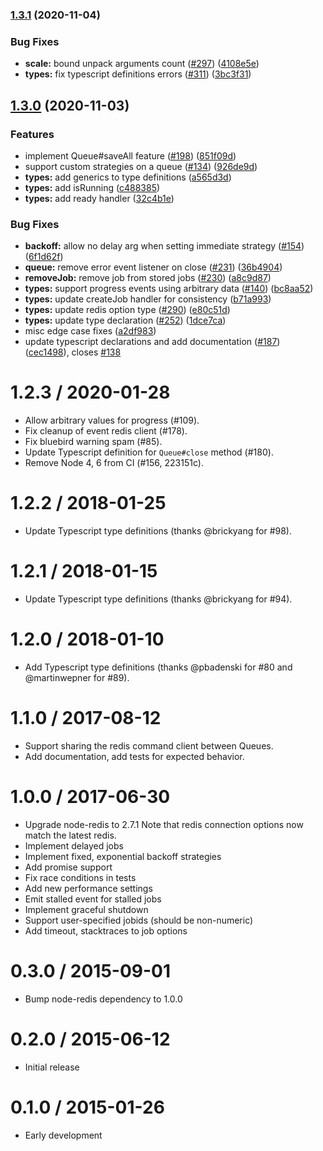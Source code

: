 ### [1.3.1](https://github.com/bee-queue/bee-queue/compare/v1.3.0...v1.3.1) (2020-11-04)

### Bug Fixes

- **scale:** bound unpack arguments count ([#297](https://github.com/bee-queue/bee-queue/issues/297)) ([4108e5e](https://github.com/bee-queue/bee-queue/commit/4108e5e4e97dcf2d8df44dd0114ba31edab511ca))
- **types:** fix typescript definitions errors ([#311](https://github.com/bee-queue/bee-queue/issues/311)) ([3bc3f31](https://github.com/bee-queue/bee-queue/commit/3bc3f317d09a04b1165fc9f3aa46e17e82d3606f))

## [1.3.0](https://github.com/bee-queue/bee-queue/compare/v1.2.3...v1.3.0) (2020-11-03)

### Features

- implement Queue#saveAll feature ([#198](https://github.com/bee-queue/bee-queue/issues/198)) ([851f09d](https://github.com/bee-queue/bee-queue/commit/851f09df65d144adc7d6798c91c8d665e52400d5))
- support custom strategies on a queue ([#134](https://github.com/bee-queue/bee-queue/issues/134)) ([926de9d](https://github.com/bee-queue/bee-queue/commit/926de9dc016541cdfdd6139b780ecf4058a6e709))
- **types:** add generics to type definitions ([a565d3d](https://github.com/bee-queue/bee-queue/commit/a565d3dc2acf120cb7a91cdfbbf2840d67267ae7))
- **types:** add isRunning ([c488385](https://github.com/bee-queue/bee-queue/commit/c4883859fbbdc0eb0ee894d77097c67e528e2d31))
- **types:** add ready handler ([32c4b1e](https://github.com/bee-queue/bee-queue/commit/32c4b1ef45e82a7bd5698445f30e7460ece71484))

### Bug Fixes

- **backoff:** allow no delay arg when setting immediate strategy ([#154](https://github.com/bee-queue/bee-queue/issues/154)) ([6f1d62f](https://github.com/bee-queue/bee-queue/commit/6f1d62fc493c5f2ad20eae5a8122fc316c092451))
- **queue:** remove error event listener on close ([#231](https://github.com/bee-queue/bee-queue/issues/231)) ([36b4904](https://github.com/bee-queue/bee-queue/commit/36b4904b363cae1a84bb38f1d8c40f3e7f930c44))
- **removeJob:** remove job from stored jobs ([#230](https://github.com/bee-queue/bee-queue/issues/230)) ([a8c9d87](https://github.com/bee-queue/bee-queue/commit/a8c9d87f106cf4e0f51b5a6b1000cc1e1e19e6ad))
- **types:** support progress events using arbitrary data ([#140](https://github.com/bee-queue/bee-queue/issues/140)) ([bc8aa52](https://github.com/bee-queue/bee-queue/commit/bc8aa522f66ed7038bdea03629c0f3244ea8a55f))
- **types:** update createJob handler for consistency ([b71a993](https://github.com/bee-queue/bee-queue/commit/b71a9930c1cbf3de3c191073b6c1c41e7bcde1d8))
- **types:** update redis option type ([#290](https://github.com/bee-queue/bee-queue/issues/290)) ([e80c51d](https://github.com/bee-queue/bee-queue/commit/e80c51db100f9a0e7fc596b27bcd9c8a5e78791f))
- **types:** update type declaration ([#252](https://github.com/bee-queue/bee-queue/issues/252)) ([1dce7ca](https://github.com/bee-queue/bee-queue/commit/1dce7ca9cc90da328d5943a3f77483849d3dd816))
- misc edge case fixes ([a2df983](https://github.com/bee-queue/bee-queue/commit/a2df9836dbeeef7458c09d6b7aa2f674e5d0efeb))
- update typescript declarations and add documentation ([#187](https://github.com/bee-queue/bee-queue/issues/187)) ([cec1498](https://github.com/bee-queue/bee-queue/commit/cec1498ecc486c26c6a0b882daf360ad8c0d0402)), closes [#138](https://github.com/bee-queue/bee-queue/issues/138)

# 1.2.3 / 2020-01-28

- Allow arbitrary values for progress (#109).
- Fix cleanup of event redis client (#178).
- Fix bluebird warning spam (#85).
- Update Typescript definition for `Queue#close` method (#180).
- Remove Node 4, 6 from CI (#156, 223151c).

# 1.2.2 / 2018-01-25

- Update Typescript type definitions (thanks @brickyang for #98).

# 1.2.1 / 2018-01-15

- Update Typescript type definitions (thanks @brickyang for #94).

# 1.2.0 / 2018-01-10

- Add Typescript type definitions (thanks @pbadenski for #80 and @martinwepner for #89).

# 1.1.0 / 2017-08-12

- Support sharing the redis command client between Queues.
- Add documentation, add tests for expected behavior.

# 1.0.0 / 2017-06-30

- Upgrade node-redis to 2.7.1
  Note that redis connection options now match the latest redis.
- Implement delayed jobs
- Implement fixed, exponential backoff strategies
- Add promise support
- Fix race conditions in tests
- Add new performance settings
- Emit stalled event for stalled jobs
- Implement graceful shutdown
- Support user-specified jobids (should be non-numeric)
- Add timeout, stacktraces to job options

# 0.3.0 / 2015-09-01

- Bump node-redis dependency to 1.0.0

# 0.2.0 / 2015-06-12

- Initial release

# 0.1.0 / 2015-01-26

- Early development
